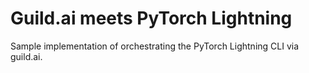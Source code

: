 # Guild.ai meets PyTorch Lightning

Sample implementation of orchestrating the PyTorch Lightning CLI via guild.ai.
